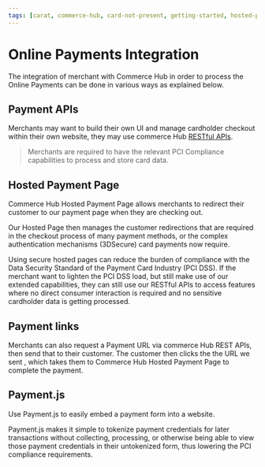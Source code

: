 ```yaml
---
tags: [carat, commerce-hub, card-not-present, getting-started, hosted-payment-page]
---
```


# Online Payments Integration

The integration of merchant with Commerce Hub in order to process the Online Payments can be done in various ways as explained below.

## Payment APIs

Merchants may want to build their own UI and manage cardholder checkout within their own website, they may use commerce Hub [RESTful APIs](https://docs.firstdata.com/org/Commerce-Hub/docs/api).

<!-- theme: warning -->
>
> Merchants are required to have the relevant PCI Compliance capabilities to process and store card data.

## Hosted Payment Page

Commerce Hub Hosted Payment Page allows merchants to redirect their customer to our payment page when they are checking out.

Our Hosted Page then manages the customer redirections that are required in the checkout process of many payment methods, or the complex authentication mechanisms (3DSecure) card payments now require.

Using secure hosted pages can reduce the burden of compliance with the Data Security Standard of the Payment Card Industry (PCI DSS). If the merchant want to lighten the PCI DSS load, but still make use of our extended capabilities, they can still use our RESTful APIs to access features where no direct consumer interaction is required and no sensitive cardholder data is getting processed.

## Payment links 

Merchants can also request a Payment URL via commerce Hub REST APIs, then send that to their customer. The customer then clicks the the URL we sent , which takes them to Commerce Hub Hosted Payment Page to complete the payment.

## Payment.js

Use Payment.js to easily embed a payment form into a website.

Payment.js makes it simple to tokenize payment credentials for later transactions without collecting, processing, or otherwise being able to view those payment credentials in their untokenized form, thus lowering the PCI compliance requirements.